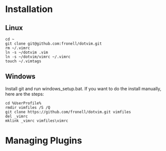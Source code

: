 # Installation
## Linux

    cd ~
    git clone git@github.com:fronell/dotvim.git
    rm ~/.vimrc
    ln -s ~/dotvim .vim
    ln -s ~/dotvim/vimrc ~/.vimrc
    touch ~/.vimtags

## Windows

Install git and run windows_setup.bat.  If you want to do the install manually, here are the steps:

    cd %UserProfile%
    rmdir vimfiles /S /Q
    git clone https://github.com/fronell/dotvim.git vimfiles
    del _vimrc
    mklink _vimrc vimfiles\vimrc

# Managing Plugins
